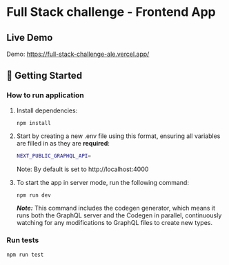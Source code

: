 <h1>Full Stack challenge - Frontend App</h1>

## Live Demo

Demo: https://full-stack-challenge-ale.vercel.app/

## 🚀 Getting Started


### How to run application

1. Install dependencies:
    ```
    npm install
    ```
2. Start by creating a new .env file using this format, ensuring all variables are filled in as they are **required**:
    ```bash
    NEXT_PUBLIC_GRAPHQL_API=
    ```
   Note: By default is set to http://localhost:4000

3. To start the app in server mode, run the following command:
    ```
    npm run dev
    ```
   ***Note:*** This command includes the codegen generator, which means it runs both the GraphQL server and the Codegen in parallel, continuously watching for any modifications to GraphQL files to create new types.

### Run tests

```
npm run test
```
